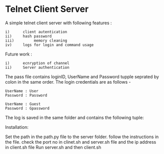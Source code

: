 # Telnet Client Server

A simple telnet client server with following features : 

	i)		client autentication 
	ii)		hash password 
	iii)	     memory cleaning
	iv)		logs for login and command usage

Future work :

	i)		ecnryption of channel 
	ii)		Server authentication

The pass file contains loginID, UserName and Password tupple seprated by colon in the same order. The login credentials are as follows -
```
UserName : User
Password : Password

UserName : Guest
Password : Gpassword
```
The log is saved in the same folder and contains the following tuple:<UserName	DateTime  Command> 

Installation:

Set the path in the path.py file to the server folder. follow the instructions in the file.
check the port no in clinet.sh and server.sh file and the ip address in client.sh file 
Run server.sh  and then client.sh 

